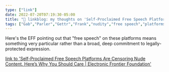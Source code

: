 ```yaml
---
type: ["link"]
date: 2022-07-20T07:19:30-05:00
title: "🔗 linkblog: my thoughts on 'Self-Proclaimed Free Speech Platforms Are Censoring Nude Content. Here’s Why You Should Care | Electronic Frontier Foundation'"
tags: ["Gab","Parler","Gettr","Frank","nudity","free speech","platforms","content moderation"]
---
```

Here's the EFF pointing out that "free speech" on these platforms means something very particular rather than a broad, deep commitment to legally-protected expression.
 

[link to 'Self-Proclaimed Free Speech Platforms Are Censoring Nude Content. Here’s Why You Should Care | Electronic Frontier Foundation'](https://www.eff.org/deeplinks/2022/07/self-proclaimed-free-speech-platforms-are-censoring-nude-content-heres-why-you)
